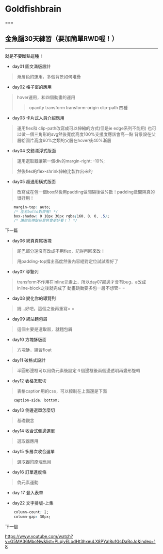 # Goldfishbrain
===

## 金魚腦30天練習（要加簡單RWD喔！）
---
就是不要斷點這種！

* day01 圖文滿版設計

>漸層色的運用，多個背景如何堆疊

* day02 格子窗的應用

>hover運用，和四個動畫的運用
>
>>opacity transform transform-origin clip-path 四種

* day03 卡片式人員介紹應用

>運用flex和 clip-path改寫成可以伸縮的方式(但是ie edge系列不能用)
>也可以做一個三角形的svg然後寬度高度100%支援度應該會高一點
>背景設在父層給圖片高度60%之類的父層在hover後40%漸層

* day04 交錯漂浮式版面

>運用選取器讓第一個div的margin-right: -10%;
>
>然後flex的flex-shrink伸縮比製作出來的

* day05 超通用橫式版面

>改寫成在包一個box然後用padding做間隔後做%數！padding做間隔真的很好用！

```css
    margin-top: auto;
    /* 左右butto對齊喔! */
    box-shadow: 0 10px 30px rgba(160, 0, 0, .5);
    /* 讓陰影帶點背景色會更好看！！ */
```
下一篇

* day06 網頁頁尾板塊

>尾巴部分還沒有改成不用flex，記得再回來改！
>
>用padding-top撐出高度然後內容絕對定位試試看好了

* day07 導覽列

>transform不作用在inline元素上，所以day07那邊才會有bug，a改成inline-block之後就完成了
>動畫跳動要多包一層不想管= =

* day08 變化你的導覽列

>姆...好吧，這個之後再重寫= =

* day09 網站麵包屑

>這個主要是選取器，就麵包屑

* day10 方塊酥版面

>方塊酥，練習float

* day11 破格式設計

>半圓形邊框可以用偽元素後設定４個邊框後兩個邊透明再變形旋轉

* day12 表格怎麼切

>表格caption用的css，可以控制在上面還是下面
```css
    caption-side: bottom;
```

* day13 側邊選單怎麼切

>基礎觀念

* day14 收合式側邊選單

>選取器應用

* day15 多層次收合選單

>選取器的原理應用

* day16 訂單進度條

>偽元素運動

* day 17 登入表單

* day22 文字排版-上集

```css
    column-count: 2;
    column-gap: 30px;
```


下一個

https://www.youtube.com/watch?v=G5MA36MboNw&list=PLqivELodHt3hxeuLX8PYaI8u1GcDaBoJo&index=18